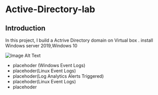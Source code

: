 # Active-Directory-lab

## Introduction

In this project, I build a Actrive Directory domain  on Virtual box . install Windows server 2019,Windows 10


![Image Alt Text](https://i.ibb.co/8jLNRgP/AD-PROJECT.jpg)




- placehoder (Windows Event Logs)
- placehoder(Linux Event Logs)
- placehoder(Log Analytics Alerts Triggered)
- placehoder(Linux Event Logs)
- placehoder
